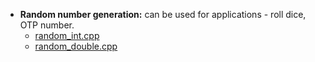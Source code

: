 * **Random number generation:** can be used for applications - roll dice, OTP number.
  - [random_int.cpp](https://github.com/abhi3700/My_Learning-Cpp/blob/master/Codes/utility/random_otp.cpp)
  - [random_double.cpp](https://github.com/abhi3700/My_Learning-Cpp/blob/master/Codes/utility/random_double.cpp)
